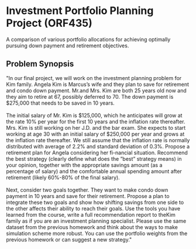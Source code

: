 # Investment Portfolio Planning Project (ORF435)
A comparison of various portfolio allocations for achieving optimally pursuing down payment and retirement objectives.

## Problem Synopsis
"In our final project, we will work on the investment planning problem for Kim family. Angela Kim is Marcus’s wife and they plan to save for retirement and condo down payment. Mr.and Mrs. Kim are both 25 years old now and they aim to retire at 67, possibly deferred to 70. The down payment is $275,000 that needs to be saved in 10 years.
<br><br>
The initial salary of Mr.  Kim is $125,000, which he anticipates will grow at the rate 10% per year for the first 10 years and the inflation rate thereafter. Mrs.  Kim is still working on her J.D. and the bar exam. She expects to start working at age 30 with an initial salary of $250,000 per year and grows at the inflation rate thereafter. We still assume that the inflation rate is normally distributed with average of 2.2% and standard deviation of 0.3%. Propose a retirement plan for Angela considering her fi-nancial situation. Recommend the best strategy (clearly define what does the ”best” strategy means) in your opinion, together with the appropriate savings amount (as a percentage of salary) and the comfortable annual spending amount after retirement (likely 60%-80% of the final salary).
<br><br>
Next, consider two goals together. They want to make condo down payment in 10 years and save for their retirement. Propose a plan to integrate these two goals and show how shifting savings from one side to the other affects their ability to reach their goals. Use the tools you have learned from the course, write a full recommendation report to theKim family as if you are an investment planning specialist. Please use the same dataset from the previous homework and think about the ways to make simulation scheme more robust. You can use the portfolio weights from the previous homework or can suggest a new strategy."

